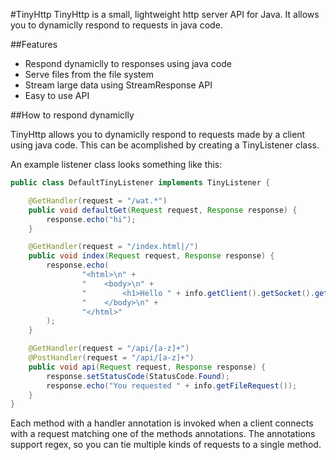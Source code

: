 #TinyHttp
TinyHttp is a small, lightweight http server API for Java. It allows you to dynamiclly respond to requests in java code.

##Features

* Respond dynamiclly to responses using java code
* Serve files from the file system
* Stream large data using StreamResponse API
* Easy to use API

##How to respond dynamiclly

TinyHttp allows you to dynamiclly respond to requests made by a client using java code. This can be acomplished by creating
a TinyListener class.

An example listener class looks something like this:

```java
public class DefaultTinyListener implements TinyListener {

    @GetHandler(request = "/wat.*")
    public void defaultGet(Request request, Response response) {
        response.echo("hi");
    }

    @GetHandler(request = "/index.html|/")
    public void index(Request request, Response response) {
        response.echo(
                "<html>\n" +
                "    <body>\n" +
                "        <h1>Hello " + info.getClient().getSocket().getInetAddress().toString().substring(1) + "!</h1>\n" +
                "    </body>\n" +
                "</html>"
        );
    }

    @GetHandler(request = "/api/[a-z]+")
    @PostHandler(request = "/api/[a-z]+")
    public void api(Request request, Response response) {
        response.setStatusCode(StatusCode.Found);
        response.echo("You requested " + info.getFileRequest());
    }
}
```

Each method with a handler annotation is invoked when a client connects with a request matching one of the methods annotations.
The annotations support regex, so you can tie multiple kinds of requests to a single method.
